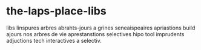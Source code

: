 # the-laps-place-libs
libs linspures arbres abrahts-jours a grines seneaispeaires apriastions build ajours nos arbres de vie aprestanstions selectives hipo tool imprudents adjuctions tech interactives a selectiv.
